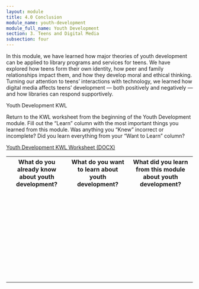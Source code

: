 ```yaml
---
layout: module
title: 4.0 Conclusion
module_name: youth-development
module_full_name: Youth Development
section: 3. Teens and Digital Media
subsection: four
---
```


In this module, we have learned how major theories of youth development can be applied to library programs and services for teens. We have explored how teens form their own identity, how peer and family relationships impact them, and how they develop moral and ethical thinking. Turning our attention to teens’ interactions with technology, we learned how digital media affects teens’ development — both positively and negatively — and how libraries can respond supportively. 

<div class="reflection">
	<p>Youth Development KWL</p>
<p>Return to the KWL worksheet from the beginning of the Youth Development module. Fill out the “Learn” column with the most important things you learned from this module. Was anything you “Knew” incorrect or incomplete? Did you learn everything from your “Want to Learn” column?</p>
<p><a href="docs/youth-development_kwl.docx">Youth Development KWL Worksheet (DOCX)</a></p>

<table class="worksheet">
	<tr><th>What do you already know about youth development?</th>
		<th>What do you want to learn about youth development?</th>
		<th>What did you learn from this module about youth development?</th>
	</tr>
	<tr>
		<td style="height:250px;"></td>
		<td></td>
		<td></td>
	</tr>
</table>